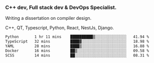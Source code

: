 <h3>C++ dev, Full stack dev & DevOps Specialist.</h3>
<p>Writing a dissertation on compiler design. <p>
<p>C++, QT, Typescript, Python, React, NestJs, Django.</p>

<!--START_SECTION:waka-->

```txt
Python       1 hr 11 mins    ██████████▒░░░░░░░░░░░░░░   41.94 %
TypeScript   32 mins         ████▓░░░░░░░░░░░░░░░░░░░░   18.98 %
YAML         28 mins         ████▒░░░░░░░░░░░░░░░░░░░░   16.88 %
Docker       16 mins         ██▒░░░░░░░░░░░░░░░░░░░░░░   09.58 %
SCSS         14 mins         ██░░░░░░░░░░░░░░░░░░░░░░░   08.31 %
```

<!--END_SECTION:waka-->
